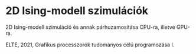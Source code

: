 # 2D Ising-modell szimulációk

2D Ising-modell szimuláció és annak párhuzamosítása CPU-ra, illetve GPU-ra.

ELTE, 2021, Grafikus processzorok tudományos célú programozása I.
